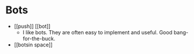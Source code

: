 # Bots

- [[push]] [[bot]]
  - I like bots. They are often easy to implement and useful. Good bang-for-the-buck. 
- [[botsin space]]


